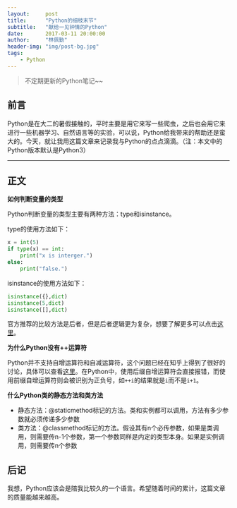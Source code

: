 ```yaml
---
layout:     post
title:      "Python的细枝末节"
subtitle:   "献给一见钟情的Python"
date:       2017-03-11 20:00:00
author:     "林佩勤"
header-img: "img/post-bg.jpg"
tags:
    - Python
---
```


> 不定期更新的Python笔记~~


## 前言

Python是在大二的暑假接触的，平时主要是用它来写一些爬虫，之后也会用它来进行一些机器学习、自然语言等的实验，可以说，Python给我带来的帮助还是蛮大的。今天，就让我用这篇文章来记录我与Python的点点滴滴。（注：本文中的Python版本默认是Python3）

---

## 正文

**如何判断变量的类型**

Python判断变量的类型主要有两种方法：type和isinstance。

type的使用方法如下：

```python
x = int(5)
if type(x) == int:
    print("x is interger.")
else: 
    print("false.")
```

isinstance的使用方法如下：

```python
isinstance({},dict)
isinstance(5,dict)
isinstance([],dict)
```

官方推荐的比较方法是后者，但是后者逻辑更为复杂，想要了解更多可以点击[这里](http://blog.csdn.net/handsomekang/article/details/10043633)。

**为什么Python没有++运算符**

Python并不支持自增运算符和自减运算符，这个问题已经在知乎上得到了很好的讨论，具体可以查看[这里](https://www.zhihu.com/question/20913064)。在Python中，使用后缀自增运算符会直接报错，而使用前缀自增运算符则会被识别为正负号，如`++i`的结果就是`i`而不是`i+1`。

**什么Python类的静态方法和类方法**

- 静态方法：@staticmethod标记的方法。类和实例都可以调用，方法有多少参数就必须传递多少参数
- 类方法：@classmethod标记的方法。假设其有n个必传参数，如果是类调用，则需要传n-1个参数，第一个参数同样是内定的类型本身。如果是实例调用，则需要传n个参数

## 后记

我想，Python应该会是陪我比较久的一个语言。希望随着时间的累计，这篇文章的质量能越来越高。



